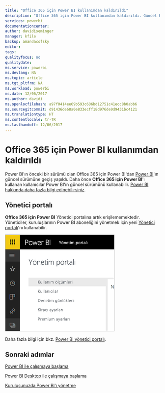 ```yaml
---
title: "Office 365 için Power BI kullanımdan kaldırıldı"
description: "Office 365 için Power BI kullanımdan kaldırıldı. Güncel Power BI'ı nasıl kullanacağınızı ve yöneteceğinizi öğrenin."
services: powerbi
documentationcenter: 
author: davidiseminger
manager: kfile
backup: amandacofsky
editor: 
tags: 
qualityfocus: no
qualitydate: 
ms.service: powerbi
ms.devlang: NA
ms.topic: article
ms.tgt_pltfrm: NA
ms.workload: powerbi
ms.date: 12/06/2017
ms.author: davidi
ms.openlocfilehash: a97f0414ee69b593c606bd12751c41ecc8b0abb6
ms.sourcegitcommit: d91436de68a0e833ecff18d976de9d9431bc4121
ms.translationtype: HT
ms.contentlocale: tr-TR
ms.lasthandoff: 12/06/2017
---
```

# <a name="power-bi-for-office-365-is-retired"></a>Office 365 için Power BI kullanımdan kaldırıldı
Power BI'ın önceki bir sürümü olan Office 365 için Power BI'dan [Power BI](https://powerbi.microsoft.com)'ın güncel sürümüne geçiş yapıldı. Daha önce **Office 365 için Power BI**'ı kullanan kullanıcılar Power BI'ın güncel sürümünü kullanabilir. [Power BI hakkında daha fazla bilgi edinebilirsiniz](service-get-started.md).

## <a name="the-admin-portal"></a>Yönetici portalı
**Office 365 için Power BI** Yönetici portalına artık erişilememektedir. Yöneticiler, kuruluşlarının Power BI aboneliğini yönetmek için yeni [Yönetici portalı](https://app.powerbi.com/admin-portal)'nı kullanabilir.

![](media/service-admin-o365portal-retired/powerbi-admin-landing-page.png)

Daha fazla bilgi için bkz. [Power BI yönetici portalı](service-admin-portal.md).

## <a name="next-steps"></a>Sonraki adımlar
[Power BI ile çalışmaya başlama](service-get-started.md)

[Power BI Desktop ile çalışmaya başlama](desktop-getting-started.md)

[Kuruluşunuzda Power BI'ı yönetme](service-admin-administering-power-bi-in-your-organization.md)